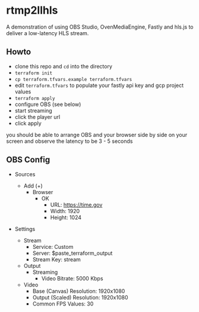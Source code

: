 # rtmp2llhls

A demonstration of using OBS Studio, OvenMediaEngine, Fastly and hls.js to deliver a low-latency HLS stream.

## Howto
- clone this repo and `cd` into the directory
- `terraform init`
- `cp terraform.tfvars.example terraform.tfvars`
- edit `terraform.tfvars` to populate your fastly api key and gcp project values
- `terraform apply`
- configure OBS (see below)
- start streaming
- click the player url
- click apply

you should be able to arrange OBS and your browser side by side on your screen and observe the latency to be 3 - 5 seconds

## OBS Config

- Sources
  - Add (+)
    - Browser
      - OK
        - URL: https://time.gov
        - Width: 1920
        - Height: 1024

- Settings
  - Stream
    - Service: Custom
    - Server: $paste_terraform_output
    - Stream Key: stream
  - Output
    - Streaming 
      - Video Bitrate: 5000 Kbps
  - Video
    - Base (Canvas) Resolution: 1920x1080
    - Output (Scaled) Resolution: 1920x1080
    - Common FPS Values: 30